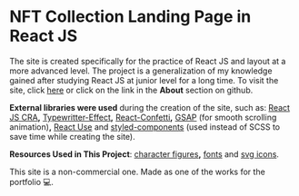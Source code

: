 # NFT Collection Landing Page in React JS

The site is created specifically for the practice of React JS and layout at a more advanced level. The project is a generalization of my knowledge gained after studying React JS at junior level for a long time. To visit the site, click [here](https://tadpoles-club.herokuapp.com/) or click on the link in the __About__ section on github.

__External libraries were used__ during the creation of the site, such as: [React JS CRA](https://github.com/facebook/create-react-app)__,__ [Typewritter-Effect](https://www.npmjs.com/package/typewriter-effect)__,__ [React-Confetti](https://www.npmjs.com/package/react-confetti)__,__ [GSAP](https://greensock.com/gsap/) (for smooth scrolling animation)__,__ [React Use](https://www.npmjs.com/package/react-use) and [styled-components](https://styled-components.com/docs/advanced) (used instead of SCSS to save time while creating the site).

__Resources Used in This Project__: [character figures](https://bigheads.io/)__,__ [fonts](https://fontsource.org/) and [svg icons](https://icons8.com/).

This site is a non-commercial one. Made as one of the works for the portfolio :computer:. 
